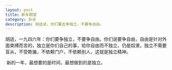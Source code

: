 ```yaml
---
layout: post
title: 新年期望
category: 杂谈
description: 胡适说，你们要去争独立，不要争自由。
---
```

>

​          胡适，一九四六年：你们要争独立，不要争自由。你们说要争自由，自由是针对外面束缚而言的，独立是你们自己的事，给你自由而不独立，仍是奴隶。独立不需要盲从，不受欺骗，不依赖门户，不依赖别人，这就是独立精神。  

​	新的一年，最想要的是时间，最想做到的是独立。


